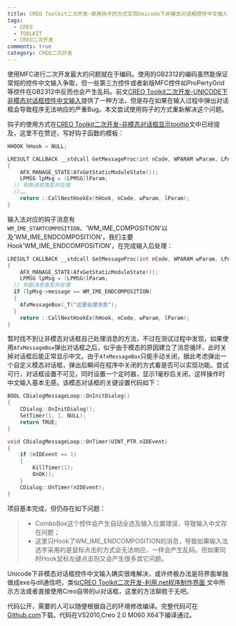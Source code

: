 ```yaml
---
title: CREO Toolkit二次开发-使用钩子的方式实现Unicode下非模态对话框控件中文输入
tags:
  - CREO
  - TOOLKIT
  - CREO二次开发
comments: true
category: CREO二次开发
---
```

使用MFC进行二次开发最大的问题就在于编码。使用的GB2312的编码虽然能保证常规的控件中文输入争取，但一些第三方控件或者新版MFC控件如ProPertyGrid等控件在GB2312中反而也会产生乱码。前文<a href="https://www.hudi.site/2019/10/05/CREO%20Toolkit%E4%BA%8C%E6%AC%A1%E5%BC%80%E5%8F%91-MFC%E5%AF%B9%E8%AF%9D%E6%A1%86%E7%95%8C%E9%9D%A2%E7%BE%8E%E5%8C%96%E4%BB%A5%E5%8F%8AUNICODE%E4%B8%8B%E6%8E%A7%E4%BB%B6%E4%B8%AD%E6%96%87%E8%BE%93%E5%85%A5/" target="_blank">CREO Toolkit二次开发-UNICODE下非模态对话框控件中文输入</a>提供了一种方法，但是存在如果在输入过程中弹出对话框会导致程序无法响应的严重Bug。本文尝试使用钩子的方式重新解决这个问题。

钩子的使用方式在<a href="https://www.hudi.site/2019/08/27/CREO%20Toolkit%E4%BA%8C%E6%AC%A1%E5%BC%80%E5%8F%91-%E9%9D%9E%E6%A8%A1%E6%80%81%E5%AF%B9%E8%AF%9D%E6%A1%86%E6%98%BE%E7%A4%BAtooltip/" target="_blank">CREO Toolkit二次开发-非模态对话框显示tooltip</a>文中已经提及，这里不在赘述，写好钩子函数的模板：

```c
HHOOK hHook = NULL;
```

```c
LRESULT CALLBACK __stdcall GetMessageProc(int nCode, WPARAM wParam, LPARAM lParam)
{
	AFX_MANAGE_STATE(AfxGetStaticModuleState());
	LPMSG lpMsg = (LPMSG)lParam;
  // 判断消息类型并处理
  //……
	return ::CallNextHookEx(hHook, nCode, wParam, lParam);
}
```

输入法对应的钩子消息有`WM_IME_STARTCOMPOSITION`、'WM_IME_COMPOSITION'以及'WM_IME_ENDCOMPOSITION'，我们主要Hook'WM_IME_ENDCOMPOSITION'，在完成输入后处理：

```c
LRESULT CALLBACK __stdcall GetMessageProc(int nCode, WPARAM wParam, LPARAM lParam)
{
	AFX_MANAGE_STATE(AfxGetStaticModuleState());
	LPMSG lpMsg = (LPMSG)lParam;
  // 判断消息类型并处理
  if (lpMsg->message == WM_IME_ENDCOMPOSITION)
  {
    AfxMessageBox(_T("这里处理消息");
  }
	return ::CallNextHookEx(hHook, nCode, wParam, lParam);
}
```

暂时找不到让非模态对话框自己处理消息的方法，不过在测试过程中发现，如果使用`AfxMessageBox`弹出对话框之后，似乎由于模态的原因建立了消息循环，此时关掉对话框后能正常显示中文。由于`AfxMessageBox`只能手动关闭，据此考虑弹出一个自定义模态对话框，弹出后瞬间在程序中关闭的方式看是否可以实现功能。尝试可行，对话框设置不可见，同时设置一个定时器，显示1毫秒后关闭，这样操作时中文输入基本无感。该模态对话框的关键设置代码如下：

```c
BOOL CDialogMessageLoop::OnInitDialog()
{
	CDialog::OnInitDialog();
	SetTimer(1, 1, NULL);
	return TRUE;
}

void CDialogMessageLoop::OnTimer(UINT_PTR nIDEvent)
{
	if (nIDEvent == 1)
	{
		KillTimer(1);
		OnOK();
	}
	CDialog::OnTimer(nIDEvent);
}
```

项目基本完成，但仍存在如下问题：

> * ComboBox这个控件会产生自动全选及输入位置错误，导致输入中文存在问题；  
> * 这里只Hook了WM_IME_ENDCOMPOSITION的消息，导致如果输入法选字采用的是鼠标点击的方式会无法响应，一样会产生乱码。但如果同时Hook鼠标左键点击则又会产生很多其它问题。

Unicode下非模态对话框控件中文输入确实很难解决，或许终极办法是将界面单独做成exe与dll通信吧，类似<a href="https://www.hudi.site/2019/12/20/CREO%20Toolkit%E4%BA%8C%E6%AC%A1%E5%BC%80%E5%8F%91-%E5%88%A9%E7%94%A8.net%E7%A8%8B%E5%BA%8F%E5%88%B6%E4%BD%9C%E7%95%8C%E9%9D%A2/" target="_blank">CREO Toolkit二次开发-利用.net程序制作界面
</a>文中所示方法或者直接使用Creo自带的ui对话框，这里的方法聊胜于无吧。

代码公开，需要的人可以随便根据自己的环境修改编译。完整代码可在<a href="https://github.com/slacker-HD/creo_toolkit" target="_blank">Github.com</a>下载。代码在VS2010,Creo 2.0 M060 X64下编译通过。


